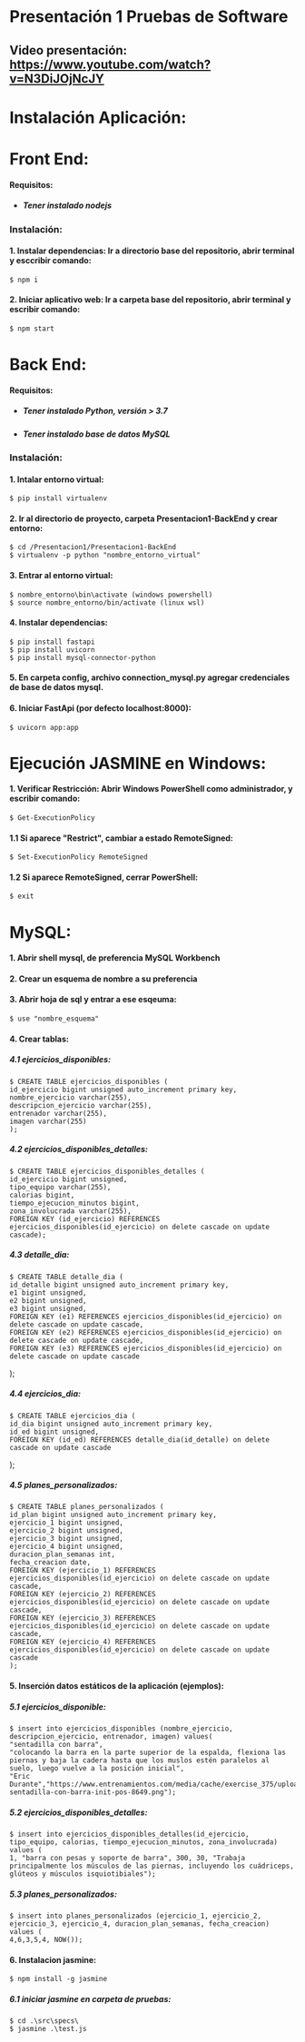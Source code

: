 # Presentación 1 Pruebas de Software

## Video presentación: https://www.youtube.com/watch?v=N3DiJOjNcJY

# Instalación Aplicación:

# Front End:
#### Requisitos:
* ##### Tener instalado nodejs
### Instalación:
#### 1. Instalar dependencias: Ir a directorio base del repositorio, abrir terminal y esccribir comando:
    $ npm i
#### 2. Iniciar aplicativo web: Ir a carpeta base del repositorio, abrir terminal y escribir comando:
    $ npm start

# Back End:
#### Requisitos: 
* ##### Tener instalado Python, versión > 3.7
* ##### Tener instalado base de datos MySQL
### Instalación:
#### 1. Intalar entorno virtual:
    $ pip install virtualenv
#### 2. Ir al directorio de proyecto, carpeta Presentacion1-BackEnd y crear entorno:
    $ cd /Presentacion1/Presentacion1-BackEnd
    $ virtualenv -p python "nombre_entorno_virtual"
#### 3. Entrar al entorno virtual:
    $ nombre_entorno\bin\activate (windows powershell)
    $ source nombre_entorno/bin/activate (linux wsl)
#### 4. Instalar dependencias:
    $ pip install fastapi
    $ pip install uvicorn
    $ pip install mysql-connector-python

#### 5. En carpeta config, archivo connection_mysql.py agregar credenciales de base de datos mysql.

#### 6. Iniciar FastApi (por defecto localhost:8000):
    $ uvicorn app:app
    
# Ejecución JASMINE en Windows:
#### 1. Verificar Restricción: Abrir Windows PowerShell como administrador, y escribir comando:
    $ Get-ExecutionPolicy
#### 1.1 Si aparece "Restrict", cambiar a estado RemoteSigned:
    $ Set-ExecutionPolicy RemoteSigned
#### 1.2 Si aparece RemoteSigned, cerrar PowerShell:
    $ exit
    
# MySQL:
#### 1. Abrir shell mysql, de preferencia MySQL Workbench
#### 2. Crear un esquema de nombre a su preferencia
#### 3. Abrir hoja de sql y entrar a ese esqeuma:
    $ use "nombre_esquema"
#### 4. Crear tablas:
##### 4.1 ejercicios_disponibles:
    $ CREATE TABLE ejercicios_disponibles (
	id_ejercicio bigint unsigned auto_increment primary key,
    nombre_ejercicio varchar(255),
    descripcion_ejercicio varchar(255),
    entrenador varchar(255),
    imagen varchar(255)
    );
##### 4.2 ejercicios_disponibles_detalles:
    $ CREATE TABLE ejercicios_disponibles_detalles (
    id_ejercicio bigint unsigned,
    tipo_equipo varchar(255),
    calorias bigint,
    tiempo_ejecucion_minutos bigint,
    zona_involucrada varchar(255),
    FOREIGN KEY (id_ejercicio) REFERENCES ejercicios_disponibles(id_ejercicio) on delete cascade on update cascade);
##### 4.3 detalle_dia:
    $ CREATE TABLE detalle_dia (
	id_detalle bigint unsigned auto_increment primary key,
    e1 bigint unsigned,
    e2 bigint unsigned,
    e3 bigint unsigned,
    FOREIGN KEY (e1) REFERENCES ejercicios_disponibles(id_ejercicio) on delete cascade on update cascade,
    FOREIGN KEY (e2) REFERENCES ejercicios_disponibles(id_ejercicio) on delete cascade on update cascade,
    FOREIGN KEY (e3) REFERENCES ejercicios_disponibles(id_ejercicio) on delete cascade on update cascade
);
##### 4.4 ejercicios_dia:
    $ CREATE TABLE ejercicios_dia (
	id_dia bigint unsigned auto_increment primary key,
	id_ed bigint unsigned,
    FOREIGN KEY (id_ed) REFERENCES detalle_dia(id_detalle) on delete cascade on update cascade
);
##### 4.5 planes_personalizados:
    $ CREATE TABLE planes_personalizados (
	id_plan bigint unsigned auto_increment primary key,
    ejercicio_1 bigint unsigned,
    ejercicio_2 bigint unsigned,
    ejercicio_3 bigint unsigned,
    ejercicio_4 bigint unsigned,
    duracion_plan_semanas int,
    fecha_creacion date,
    FOREIGN KEY (ejercicio_1) REFERENCES ejercicios_disponibles(id_ejercicio) on delete cascade on update cascade,
    FOREIGN KEY (ejercicio_2) REFERENCES ejercicios_disponibles(id_ejercicio) on delete cascade on update cascade,
    FOREIGN KEY (ejercicio_3) REFERENCES ejercicios_disponibles(id_ejercicio) on delete cascade on update cascade,
    FOREIGN KEY (ejercicio_4) REFERENCES ejercicios_disponibles(id_ejercicio) on delete cascade on update cascade
    );
#### 5. Inserción datos estáticos de la aplicación (ejemplos):
##### 5.1 ejercicios_disponible:
    $ insert into ejercicios_disponibles (nombre_ejercicio, descripcion_ejercicio, entrenador, imagen) values(
	"sentadilla con barra",
    "colocando la barra en la parte superior de la espalda, flexiona las piernas y baja la cadera hasta que los muslos estén paralelos al suelo, luego vuelve a la posición inicial",
    "Eric Durante","https://www.entrenamientos.com/media/cache/exercise_375/uploads/exercise/media-sentadilla-con-barra-init-pos-8649.png");
##### 5.2 ejercicios_disponibles_detalles:
    $ insert into ejercicios_disponibles_detalles(id_ejercicio, tipo_equipo, calorias, tiempo_ejecucion_minutos, zona_involucrada) values (
	1, "barra con pesas y soporte de barra", 300, 30, "Trabaja principalmente los músculos de las piernas, incluyendo los cuádriceps, glúteos y músculos isquiotibiales");
##### 5.3 planes_personalizados:
    $ insert into planes_personalizados (ejercicio_1, ejercicio_2, ejercicio_3, ejercicio_4, duracion_plan_semanas, fecha_creacion) values (
	4,6,3,5,4, NOW());

#### 6. Instalacion jasmine:
    $ npm install -g jasmine
##### 6.1 iniciar jasmine en carpeta de pruebas:
    $ cd .\src\specs\
    $ jasmine .\test.js